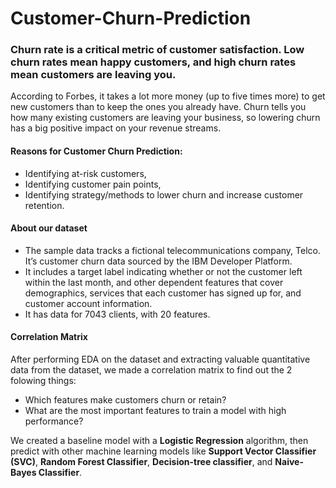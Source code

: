 # Customer-Churn-Prediction
### Churn rate is a critical metric of customer satisfaction. Low churn rates mean happy customers, and high churn rates mean customers are leaving you. 
According to Forbes, it takes a lot more money (up to five times more) to get new customers than to keep the ones you already have. Churn tells you how many existing customers are leaving your business, so lowering churn has a big positive impact on your revenue streams.
#### Reasons for Customer Churn Prediction:

* Identifying at-risk customers,
* Identifying customer pain points,
* Identifying strategy/methods to lower churn and increase customer retention.

#### About our dataset
*  The sample data tracks a fictional telecommunications company, Telco. It’s customer churn data sourced by the IBM Developer Platform.
*  It includes a target label indicating whether or not the customer left within the last month, and other dependent features that cover demographics, services that each customer has signed up for, and customer account information.
*  It has data for 7043 clients, with 20 features.
 
#### Correlation Matrix 
   After performing EDA on the dataset and extracting valuable quantitative data from the dataset, we made a correlation matrix to find out the 2 folowing things: 
   * Which features make customers churn or retain?
   * What are the most important features to train a model with high performance?

We created a baseline model with a **Logistic Regression** algorithm, then predict with other machine learning models like **Support Vector Classifier (SVC)**, **Random Forest Classifier**, **Decision-tree classifier**, and **Naive-Bayes Classifier**.
